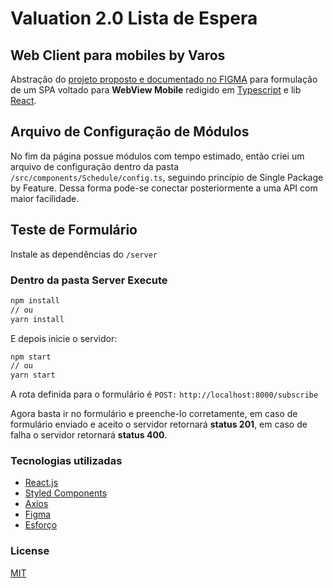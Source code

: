 # Valuation 2.0 Lista de Espera
## Web Client para mobiles by Varos

Abstração do [projeto proposto e documentado no FIGMA](https://www.figma.com/file/Vm2qWYda5YoQ8FGnOdFt9r/Lista-de-Espera-VZA-2.0-(Copy)?node-id=1:3) para formulação de um SPA voltado para **WebView Mobile** redigido em [Typescript](https://www.typescriptlang.org) e lib [React](https://pt-br.reactjs.org).

## Arquivo de Configuração de Módulos
No fim da página possue módulos com tempo estimado, então criei um arquivo de configuração dentro da pasta `/src/components/Schedule/config.ts`, seguindo princípio de Single Package by Feature. Dessa forma pode-se conectar posteriormente a uma API com maior facilidade.

## Teste de Formulário
Instale as dependências do `/server`

### Dentro da pasta Server Execute
```bash
npm install
// ou
yarn install
```

E depois inicie o servidor: 

```bash
npm start
// ou
yarn start
```
A rota definida para o formulário é `POST:` `http://localhost:8000/subscribe`

Agora basta ir no formulário e preenche-lo corretamente, em caso de formulário enviado e aceito o servidor retornará **status 201**, em caso de falha o servidor retornará **status 400**.
### Tecnologias utilizadas
- [React.js](https://pt-br.reactjs.org)
- [Styled Components](styled-components.com/)
- [Axios](https://axios-http.com/docs/intro)
- [Figma](https://www.figma.com)
- [Esforço](https://github.com/PhelipeF)

### License
[MIT](LICENSE)